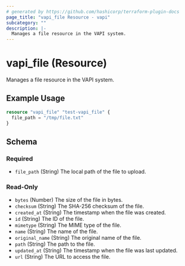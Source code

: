 ```yaml
---
# generated by https://github.com/hashicorp/terraform-plugin-docs
page_title: "vapi_file Resource - vapi"
subcategory: ""
description: |-
  Manages a file resource in the VAPI system.
---
```


# vapi_file (Resource)

Manages a file resource in the VAPI system.

## Example Usage

```terraform
resource "vapi_file" "test-vapi_file" {
  file_path = "/tmp/file.txt"
}
```

<!-- schema generated by tfplugindocs -->
## Schema

### Required

- `file_path` (String) The local path of the file to upload.

### Read-Only

- `bytes` (Number) The size of the file in bytes.
- `checksum` (String) The SHA-256 checksum of the file.
- `created_at` (String) The timestamp when the file was created.
- `id` (String) The ID of the file.
- `mimetype` (String) The MIME type of the file.
- `name` (String) The name of the file.
- `original_name` (String) The original name of the file.
- `path` (String) The path to the file.
- `updated_at` (String) The timestamp when the file was last updated.
- `url` (String) The URL to access the file.
